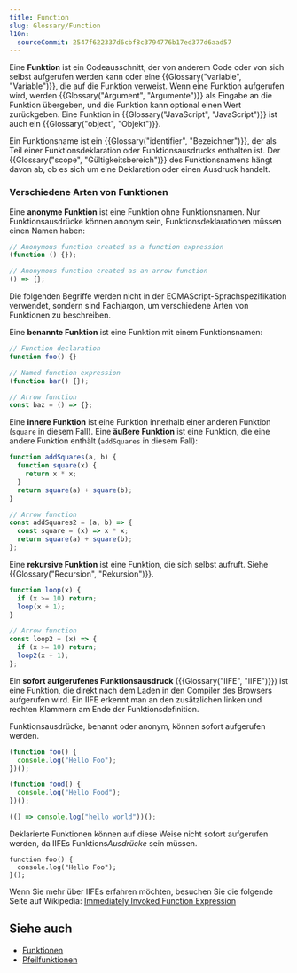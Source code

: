 ```yaml
---
title: Function
slug: Glossary/Function
l10n:
  sourceCommit: 2547f622337d6cbf8c3794776b17ed377d6aad57
---
```


Eine **Funktion** ist ein Codeausschnitt, der von anderem Code oder von sich selbst aufgerufen werden kann oder eine {{Glossary("variable", "Variable")}}, die auf die Funktion verweist. Wenn eine Funktion aufgerufen wird, werden {{Glossary("Argument", "Argumente")}} als Eingabe an die Funktion übergeben, und die Funktion kann optional einen Wert zurückgeben. Eine Funktion in {{Glossary("JavaScript", "JavaScript")}} ist auch ein {{Glossary("object", "Objekt")}}.

Ein Funktionsname ist ein {{Glossary("identifier", "Bezeichner")}}, der als Teil einer Funktionsdeklaration oder Funktionsausdrucks enthalten ist. Der {{Glossary("scope", "Gültigkeitsbereich")}} des Funktionsnamens hängt davon ab, ob es sich um eine Deklaration oder einen Ausdruck handelt.

### Verschiedene Arten von Funktionen

Eine **anonyme Funktion** ist eine Funktion ohne Funktionsnamen. Nur Funktionsausdrücke können anonym sein, Funktionsdeklarationen müssen einen Namen haben:

```js
// Anonymous function created as a function expression
(function () {});

// Anonymous function created as an arrow function
() => {};
```

Die folgenden Begriffe werden nicht in der ECMAScript-Sprachspezifikation verwendet, sondern sind Fachjargon, um verschiedene Arten von Funktionen zu beschreiben.

Eine **benannte Funktion** ist eine Funktion mit einem Funktionsnamen:

```js
// Function declaration
function foo() {}

// Named function expression
(function bar() {});

// Arrow function
const baz = () => {};
```

Eine **innere Funktion** ist eine Funktion innerhalb einer anderen Funktion (`square` in diesem Fall). Eine **äußere Funktion** ist eine Funktion, die eine andere Funktion enthält (`addSquares` in diesem Fall):

```js
function addSquares(a, b) {
  function square(x) {
    return x * x;
  }
  return square(a) + square(b);
}

// Arrow function
const addSquares2 = (a, b) => {
  const square = (x) => x * x;
  return square(a) + square(b);
};
```

Eine **rekursive Funktion** ist eine Funktion, die sich selbst aufruft. Siehe {{Glossary("Recursion", "Rekursion")}}.

```js
function loop(x) {
  if (x >= 10) return;
  loop(x + 1);
}

// Arrow function
const loop2 = (x) => {
  if (x >= 10) return;
  loop2(x + 1);
};
```

Ein **sofort aufgerufenes Funktionsausdruck** ({{Glossary("IIFE", "IIFE")}}) ist eine Funktion, die direkt nach dem Laden in den Compiler des Browsers aufgerufen wird. Ein IIFE erkennt man an den zusätzlichen linken und rechten Klammern am Ende der Funktionsdefinition.

Funktionsausdrücke, benannt oder anonym, können sofort aufgerufen werden.

```js
(function foo() {
  console.log("Hello Foo");
})();

(function food() {
  console.log("Hello Food");
})();

(() => console.log("hello world"))();
```

Deklarierte Funktionen können auf diese Weise nicht sofort aufgerufen werden, da IIFEs Funktions*Ausdrücke* sein müssen.

```js-nolint example-bad
function foo() {
  console.log("Hello Foo");
}();
```

Wenn Sie mehr über IIFEs erfahren möchten, besuchen Sie die folgende Seite auf Wikipedia: [Immediately Invoked Function Expression](https://en.wikipedia.org/wiki/Immediately_invoked_function_expression)

## Siehe auch

- [Funktionen](/de/docs/Web/JavaScript/Guide/Functions)
- [Pfeilfunktionen](/de/docs/Web/JavaScript/Reference/Functions/Arrow_functions)
